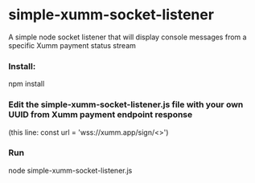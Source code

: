 # simple-xumm-socket-listener
A simple node socket listener that will display console messages from a specific Xumm payment status stream

### Install:
npm install

### Edit the simple-xumm-socket-listener.js file with your own UUID from Xumm payment endpoint response 
(this line: const url = 'wss://xumm.app/sign/<<your UUID here>>')

### Run
node simple-xumm-socket-listener.js

